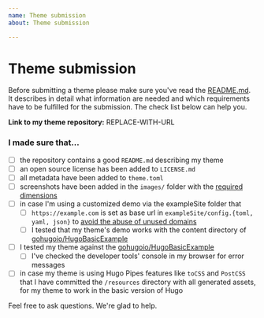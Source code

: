 ```yaml
---
name: Theme submission
about: Theme submission

---
```


# Theme submission

Before submitting a theme please make sure you've read the [README.md](https://github.com/gohugoio/hugoThemes/blob/master/README.md#adding-a-theme-to-the-list). It describes in detail what information are needed and which requirements have to be fulfilled for the submission. The check list below can help you.

**Link to my theme repository:** REPLACE-WITH-URL

### I made sure that...

- [ ] the repository contains a good `README.md` describing my theme
- [ ] an open source license has been added to `LICENSE.md`
- [ ] all metadata have been added to `theme.toml`
- [ ] screenshots have been added in the `images/` folder with the [required dimensions](https://github.com/gohugoio/hugoThemes/blob/master/README.md#media)
- [ ] in case I'm using a customized demo via the exampleSite folder that
    - [ ] `https://example.com` is set as base url in `exampleSite/config.{toml, yaml, json}` to [avoid the abuse of unused domains](https://github.com/gohugoio/hugo/issues/2575)
    - [ ] I tested that my theme's demo works with the content directory of [gohugoio/HugoBasicExample](https://github.com/gohugoio/HugoBasicExample/content/https://github.com/gohugoio/hugoBasicExample/tree/master/content)
- [ ] I tested my theme against the [gohugoio/HugoBasicExample](https://github.com/gohugoio/HugoBasicExample)
    - [ ] I've checked the developer tools' console in my browser for error messages
- [ ] in case my theme is using Hugo Pipes features like `toCSS` and `PostCSS` that I have committed the `/resources` directory with all generated assets, for my theme to work in the basic version of Hugo

Feel free to ask questions. We're glad to help.
